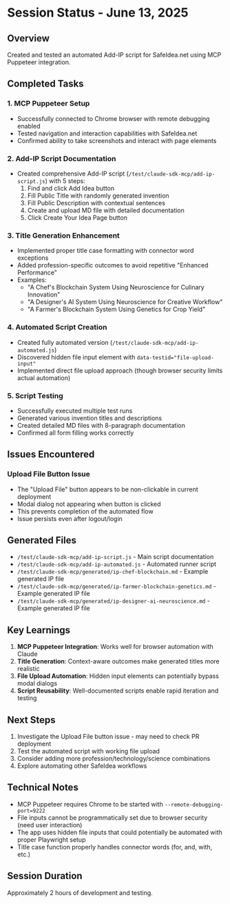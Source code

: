 # Session Status - June 13, 2025

## Overview
Created and tested an automated Add-IP script for SafeIdea.net using MCP Puppeteer integration.

## Completed Tasks

### 1. MCP Puppeteer Setup
- Successfully connected to Chrome browser with remote debugging enabled
- Tested navigation and interaction capabilities with SafeIdea.net
- Confirmed ability to take screenshots and interact with page elements

### 2. Add-IP Script Documentation
- Created comprehensive Add-IP script (`/test/claude-sdk-mcp/add-ip-script.js`) with 5 steps:
  1. Find and click Add Idea button
  2. Fill Public Title with randomly generated invention
  3. Fill Public Description with contextual sentences
  4. Create and upload MD file with detailed documentation
  5. Click Create Your Idea Page button

### 3. Title Generation Enhancement
- Implemented proper title case formatting with connector word exceptions
- Added profession-specific outcomes to avoid repetitive "Enhanced Performance"
- Examples:
  - "A Chef's Blockchain System Using Neuroscience for Culinary Innovation"
  - "A Designer's AI System Using Neuroscience for Creative Workflow"
  - "A Farmer's Blockchain System Using Genetics for Crop Yield"

### 4. Automated Script Creation
- Created fully automated version (`/test/claude-sdk-mcp/add-ip-automated.js`)
- Discovered hidden file input element with `data-testid="file-upload-input"`
- Implemented direct file upload approach (though browser security limits actual automation)

### 5. Script Testing
- Successfully executed multiple test runs
- Generated various invention titles and descriptions
- Created detailed MD files with 8-paragraph documentation
- Confirmed all form filling works correctly

## Issues Encountered

### Upload File Button Issue
- The "Upload File" button appears to be non-clickable in current deployment
- Modal dialog not appearing when button is clicked
- This prevents completion of the automated flow
- Issue persists even after logout/login

## Generated Files
- `/test/claude-sdk-mcp/add-ip-script.js` - Main script documentation
- `/test/claude-sdk-mcp/add-ip-automated.js` - Automated runner script
- `/test/claude-sdk-mcp/generated/ip-chef-blockchain.md` - Example generated IP file
- `/test/claude-sdk-mcp/generated/ip-farmer-blockchain-genetics.md` - Example generated IP file  
- `/test/claude-sdk-mcp/generated/ip-designer-ai-neuroscience.md` - Example generated IP file

## Key Learnings

1. **MCP Puppeteer Integration**: Works well for browser automation with Claude
2. **Title Generation**: Context-aware outcomes make generated titles more realistic
3. **File Upload Automation**: Hidden input elements can potentially bypass modal dialogs
4. **Script Reusability**: Well-documented scripts enable rapid iteration and testing

## Next Steps

1. Investigate the Upload File button issue - may need to check PR deployment
2. Test the automated script with working file upload
3. Consider adding more profession/technology/science combinations
4. Explore automating other SafeIdea workflows

## Technical Notes

- MCP Puppeteer requires Chrome to be started with `--remote-debugging-port=9222`
- File inputs cannot be programmatically set due to browser security (need user interaction)
- The app uses hidden file inputs that could potentially be automated with proper Playwright setup
- Title case function properly handles connector words (for, and, with, etc.)

## Session Duration
Approximately 2 hours of development and testing.